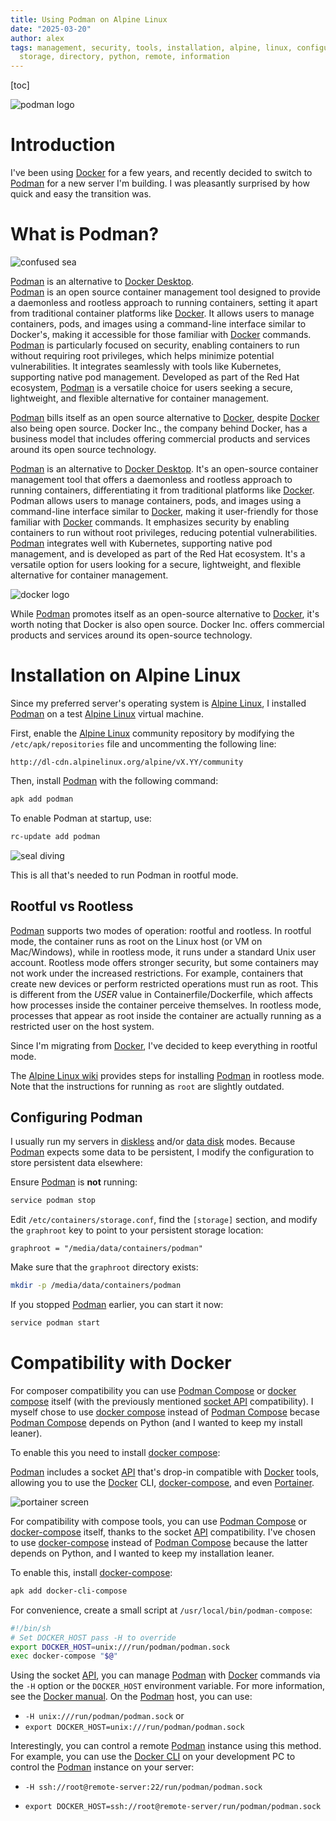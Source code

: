 ```yaml
---
title: Using Podman on Alpine Linux
date: "2025-03-20"
author: alex
tags: management, security, tools, installation, alpine, linux, configuration, service,
  storage, directory, python, remote, information
---
```

[toc]

![podman logo]({static}/images/2025/podman/podman-logo-full-vert.png)

# Introduction


I've been using [Docker][docker] for a few years, and recently decided to
switch to [Podman][podman] for a new server I'm building. I was pleasantly
surprised by how quick and easy the transition was.

# What is Podman?

![confused sea]({static}/images/2025/podman/confused-seal.png)

[Podman][podman] is an alternative to [Docker Desktop][docker].  
[Podman][podman] is an open source container management tool designed to provide
a daemonless and rootless approach to running containers, setting it apart from
traditional container platforms like [Docker][docker]. It allows users to manage
containers, pods, and images using a command-line interface similar to Docker's,
making it accessible for those familiar with [Docker][docker] commands. [Podman][podman]
is particularly focused on security, enabling containers to run without requiring
root privileges, which helps minimize potential vulnerabilities. It integrates
seamlessly with tools like Kubernetes, supporting native pod management. Developed
as part of the Red Hat ecosystem, [Podman][podman] is a versatile choice for users
seeking a secure, lightweight, and flexible alternative for container management.

[Podman][podman] bills itself
as an open source alternative to [Docker][docker], despite [Docker][docker]
also being open source. 
Docker Inc., the company behind Docker, has a business model that includes offering
commercial products and services around its open source technology.

[Podman] is an alternative to [Docker Desktop][docker]. It's an open-source
container management tool that offers a daemonless and rootless approach to
running containers, differentiating it from traditional platforms like
[Docker][docker]. Podman allows users to manage containers, pods, and images
using a command-line interface similar to [Docker][docker], making it
user-friendly for those familiar with [Docker][docker] commands. It emphasizes
security by enabling containers to run without root privileges, reducing
potential vulnerabilities. [Podman][podman] integrates well with Kubernetes,
supporting native pod management, and is developed as part of the Red Hat
ecosystem. It's a versatile option for users looking for a secure, lightweight,
and flexible alternative for container management.

![docker logo]({static}/images/2025/podman/docker-logo-blue-lo.png)

While [Podman][podman] promotes itself as an open-source alternative to
[Docker][docker], it's worth noting that Docker is also open source. Docker
Inc. offers commercial products and services around its open-source technology.

# Installation on Alpine Linux

Since my preferred server's operating system is [Alpine Linux][alpine], I
installed [Podman][podman] on a test [Alpine Linux][alpine] virtual machine.

First, enable the [Alpine Linux][alpine] community repository by modifying the
`/etc/apk/repositories` file and uncommenting the following line:

```text
http://dl-cdn.alpinelinux.org/alpine/vX.YY/community
```

Then, install [Podman][podman] with the following command:

```bash
apk add podman
```

To enable Podman at startup, use:

```bash
rc-update add podman
```
![seal diving]({static}/images/2025/podman/seal-diving.png)

This is all that's needed to run Podman in rootful mode.


## Rootful vs Rootless

[Podman][podman] supports two modes of operation: rootful and rootless. In
rootful mode, the container runs as root on the Linux host (or VM on
Mac/Windows), while in rootless mode, it runs under a standard Unix user
account. Rootless mode offers stronger security, but some containers may not
work under the increased restrictions. For example, containers that create new
devices or perform restricted operations must run as root. This is different from
the _USER_ value in Containerfile/Dockerfile, which affects how processes inside
the container perceive themselves. In rootless mode, processes that appear as root
inside the container are actually running as a restricted user on the host system.

Since I'm migrating from [Docker][docker], I've decided to keep everything in
rootful mode.

The [Alpine Linux wiki][awp] provides steps for installing [Podman][podman] in
rootless mode. Note that the instructions for running as `root` are slightly outdated.

## Configuring Podman

I usually run my servers in [diskless][dl] and/or [data disk][dd] modes. Because
[Podman][podman] expects some data to be persistent, I modify the configuration
to store persistent data elsewhere:

Ensure [Podman][podman] is **not** running:

```bash
service podman stop
```

Edit `/etc/containers/storage.conf`, find the `[storage]` section, 
and modify the `graphroot` key to point to your persistent storage location:

```text
graphroot = "/media/data/containers/podman"
```

Make sure that the `graphroot` directory exists:

```bash
mkdir -p /media/data/containers/podman
```

If you stopped [Podman][podman] earlier, you can start it now:

```bash
service podman start
```

# Compatibility with Docker


For composer compatibility you can use [Podman Compose][pc] or
[docker compose][dc] itself (with the previously mentioned
[socket API][api] compatibility).  I myself chose to use
[docker compose][dc] instead of [Podman Compose][pc] becase
[Podman Compose][pc] depends on Python (and I wanted to keep
my install leaner).

To enable this you need to install [docker compose][dc]:

[Podman][podman] includes a socket [API][api] that's drop-in compatible with
[Docker][docker] tools, allowing you to use the [Docker][docker] CLI,
[docker-compose][dc], and even [Portainer][portos].

![portainer screen]({static}/images/2025/podman/portainer-screen-lo.png)

For compatibility with compose tools, you can use [Podman Compose][pc] or
[docker-compose][dc] itself, thanks to the socket [API][api] compatibility.
I've chosen to use [docker-compose][dc] instead of [Podman Compose][pc]
because the latter depends on Python, and I wanted to keep my installation
leaner.

To enable this, install [docker-compose][dc]:

```bash
apk add docker-cli-compose
```

For convenience, create a small script at `/usr/local/bin/podman-compose`:

```bash
#!/bin/sh
# Set DOCKER_HOST pass -H to override
export DOCKER_HOST=unix:///run/podman/podman.sock
exec docker-compose "$@"
```

Using the socket [API][api], you can manage [Podman][podman] with [Docker][docker]
commands via the `-H` option or the `DOCKER_HOST` environment variable. For more
information, see the [Docker manual][sockopt]. On the [Podman][podman]
host, you can use:

- `-H unix:///run/podman/podman.sock` or
- `export DOCKER_HOST=unix:///run/podman/podman.sock`

Interestingly, you can control a remote [Podman] instance using this method. For
example, you can use the [Docker CLI][docker] on your development PC to control
the [Podman][podman] instance on your server:

- `-H ssh://root@remote-server:22/run/podman/podman.sock`
- `export DOCKER_HOST=ssh://root@remote-server/run/podman/podman.sock`

  [docker]: https://docs.docker.com/get-started/get-docker/
  [podman]: https://podman.io/
  [alpine]: https://alpinelinux.org/
  [awp]: https://wiki.alpinelinux.org/wiki/Podman
  [dl]: https://wiki.alpinelinux.org/wiki/Diskless_Mode
  [dd]: https://wiki.alpinelinux.org/wiki/Data_Disk_Mode
  [dc]: https://github.com/docker/compose
  [portos]: https://github.com/portainer/portainer
  [pc]: https://github.com/containers/podman-compose
  [api]: https://docs.docker.com/reference/api/engine/
  [sockopt]: https://docs.docker.com/reference/cli/dockerd/#daemon-socket-option



